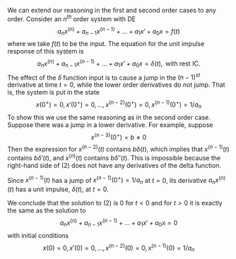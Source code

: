 We can extend our reasoning in the first and second order cases to any order. Consider an $n^{th}$ order system with DE
$$a_nx^{(n)}+a_{n-1}x^{(n-1)}+\ldots+a_1x'+a_0x=f(t)\tag{1}$$
where we take $f(t)$ to be the input. The equation for the unit impulse response of this system is
$$a_nx^{(n)}+a_{n-1}x^{(n-1)}+\ldots+a_1x'+a_0x=\delta(t), \text{ with rest IC.}\tag{2}$$
The effect of the $\delta$ function input is to cause a jump in the $(n − 1)^{st}$ derivative at time $t = 0$, while the lower order derivatives do not jump. That is, the system is put in the state
$$x(0^+)=0,x'(0^+)=0,\ldots,x^{(n-2)}(0^+)=0,x^{(n-1)}(0^+)=1/a_n$$
To show this we use the same reasoning as in the second order case. Suppose there was a jump in a lower derivative. For example, suppose
$$x^{(n-3)}(0^+)=b\neq 0$$
Then the expression for $x^{(n-2)}(t)$ contains $b\delta(t)$, which implies that $x^{(n-1)}(t)$ contains $b\delta'(t)$, and $x^{(n)}(t)$ contains $b\delta''(t)$. This is impossible because the right-hand side of $(2)$ does not have any derivatives of the delta function.

Since $x^{(n-1)}(t)$ has a jump of $x^{(n-1)}(0^+)=1/a_n$ at $t=0$, its derivative $a_nx^{(n)}(t)$ has a unit impulse, $\delta(t)$, at $t=0$.

We conclude that the solution to $(2)$ is 0 for $t < 0$ and for $t > 0$ it is exactly the same as the solution to
$$a_nx^{(n)}+a_{n-1}x^{(n-1)}+\ldots+a_1x'+a_0x=0$$
with initial conditions
$$x(0)=0,x'(0)=0,\ldots,x^{(n-2)}(0)=0,x^{(n-1)}(0)=1/a_n$$
